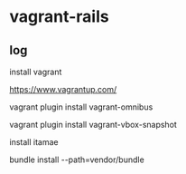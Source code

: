 # vagrant-rails

## log

install vagrant

https://www.vagrantup.com/

vagrant plugin install vagrant-omnibus

vagrant plugin install vagrant-vbox-snapshot

install itamae

bundle install --path=vendor/bundle
